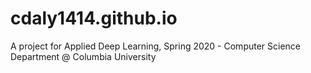 # cdaly1414.github.io

A project for Applied Deep Learning, Spring 2020 - Computer Science Department @ Columbia University

